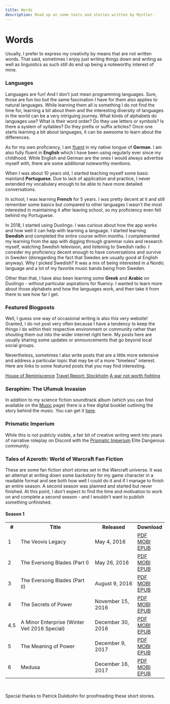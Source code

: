 ```yaml
---
title: Words
description: Read up on some texts and stories written by Mystler.
---
```


<script lang="ts">
  import { siteLink } from "$lib/constants";
</script>

# Words

Usually, I prefer to express my creativity by means that are not written words. That said, sometimes I enjoy just writing things down and writing as well as linguistics as such still do end up being a noteworthy interest of mine.

### Languages

Languages are fun! And I don't just mean programming languages. Sure, those are fun too but the same fascination I have for them also applies to natural languages. While learning them all is something I do not find the time for, learning a bit about them and the interesting diversity of languages in the world can be a very intriguing journey. What kinds of alphabets do languages use? What is their word order? Do they use letters or symbols? Is there a system of syllables? Do they prefix or suffix articles? Once one starts learning a bit about languages, it can be awesome to learn about the differences.

As for my own proficiency, I am <u>fluent</u> in my native tongue of **German**. I am also fully fluent in **English** which I have been using regularly ever since my childhood. While English and German are the ones I would always advertise myself with, there are some additional noteworthy mentions.

When I was about 10 years old, I started teaching myself some basic mainland **Portuguese**. Due to lack of application and practice, I never extended my vocabulary enough to be able to have more detailed conversations.

In school, I was learning **French** for 5 years. I was pretty decent at it and still remember some basics but compared to other languages I wasn't the most interested in maintaining it after leaving school, so my proficiency even fell behind my Portuguese.

In 2018, I started using Duolingo. I was curious about how the app works and how well it can help with learning a language. I started learning **Swedish** and completed the entire course within months. I complemented my learning from the app with digging through grammar rules and research myself, watching Swedish television, and listening to Swedish radio. I consider my proficiency decent enough to have conversations and survive in Sweden (disregarding the fact that Swedes are usually good at English anyway). Why I picked Swedish? It was a mix of being interested in a Nordic language and a lot of my favorite music bands being from Sweden.

Other than that, I have also been learning some **Greek** and **Arabic** on Duolingo - without particular aspirations for fluency. I wanted to learn more about those alphabets and how the languages work, and then take it from there to see how far I get.

### Featured Blogposts

Well, I guess one way of occasional writing is also this very website! Granted, I do not post very often because I have a tendency to keep the things I do within their respective environment or community rather than shouting them out into the wider internet right here. My posts here are usually sharing some updates or announcements that go beyond local social groups.

Nevertheless, sometimes I also write posts that are a little more extensive and address a particular topic that may be of a more "timeless" interest. Here are links to some featured posts that you may find interesting.

<div class="link-panel">
  <a href="/2020/03/08/house-of-reminiscence">House of Reminiscence</a>
  <a href="/2019/08/27/travel-report-stockholm">Travel Report: Stockholm</a>
  <a href="/2015/03/31/a-war-not-worth-fighting">A war not worth fighting</a>
</div>

### Seraphim: The Ufumuk Invasion

In addition to my science fiction soundtrack album (which you can find available on the [Music](/music) page) there is a free digital booklet outlining the story behind the music. You can get it <a href="{ siteLink }/dl/SeraphimBooklet.pdf">here</a>.

### Prismatic Imperium

While this is not publicly visible, a fair bit of creative writing went into years of narrative roleplay on Discord with the <a href="https://www.prismatic-imperium.com/" target="_blank" rel="noopener">Prismatic Imperium</a> Elite Dangerous community.

### Tales of Azeroth: World of Warcraft Fan Fiction

These are some fan fiction short stories set in the Warcraft universe. It was an attempt at writing down some backstory for my game character in a readable format and see both how well I could do it and if I manage to finish an entire season. A second season was planned and started but never finished. At this point, I don't expect to find the time and motivation to work on and complete a second season - and I wouldn't want to publish something unfinished.

#### Season 1

<table class="table table-meu">
  <tbody>
    <tr>
      <th class="text-center">
        #
      </th>
      <th class="text-center">
        Title
      </th>
      <th class="text-center">
        Released
      </th>
      <th class="text-center">
        Download
      </th>
    </tr>
    <tr>
      <td>1</td>
      <td>
        The Veovis Legacy
      </td>
      <td>
        May 4, 2016
      </td>
      <td>
        <a href="{ siteLink }/dl/TheVeovisLegacy.pdf">PDF</a><br>
        <a href="{ siteLink }/dl/TheVeovisLegacy.mobi">MOBI</a><br>
        <a href="{ siteLink }/dl/TheVeovisLegacy.epub">EPUB</a>
      </td>
    </tr>
    <tr>
      <td>2</td>
      <td>
        The Eversong Blades (Part I)
      </td>
      <td>
        May 26, 2016
      </td>
      <td>
        <a href="{ siteLink }/dl/TheEversongBladesPartOne.pdf">PDF</a><br>
        <a href="{ siteLink }/dl/TheEversongBladesPartOne.mobi">MOBI</a><br>
        <a href="{ siteLink }/dl/TheEversongBladesPartOne.epub">EPUB</a>
      </td>
    </tr>
    <tr>
      <td>3</td>
      <td>
        The Eversong Blades (Part II)
      </td>
      <td>
        August 9, 2016
      </td>
      <td>
        <a href="{ siteLink }/dl/TheEversongBladesPartTwo.pdf">PDF</a><br>
        <a href="{ siteLink }/dl/TheEversongBladesPartTwo.mobi">MOBI</a><br>
        <a href="{ siteLink }/dl/TheEversongBladesPartTwo.epub">EPUB</a>
      </td>
    </tr>
    <tr>
      <td>4</td>
      <td>
        The Secrets of Power
      </td>
      <td>
        November 15, 2016
      </td>
      <td>
        <a href="{ siteLink }/dl/TheSecretsOfPower.pdf">PDF</a><br>
        <a href="{ siteLink }/dl/TheSecretsOfPower.mobi">MOBI</a><br>
        <a href="{ siteLink }/dl/TheSecretsOfPower.epub">EPUB</a>
      </td>
    </tr>
    <tr>
      <td>4.5</td>
      <td>
        A Minor Enterprise (Winter Veil 2016 Special)
      </td>
      <td>
        December 30, 2016
      </td>
      <td>
        <a href="{ siteLink }/dl/WinterVeilSpecial2016.pdf">PDF</a><br>
        <a href="{ siteLink }/dl/WinterVeilSpecial2016.mobi">MOBI</a><br>
        <a href="{ siteLink }/dl/WinterVeilSpecial2016.epub">EPUB</a>
      </td>
    </tr>
    <tr>
      <td>5</td>
      <td>
        The Meaning of Power
      </td>
      <td>
        December 9, 2017
      </td>
      <td>
        <a href="{ siteLink }/dl/TheMeaningOfPower.pdf">PDF</a><br>
        <a href="{ siteLink }/dl/TheMeaningOfPower.mobi">MOBI</a><br>
        <a href="{ siteLink }/dl/TheMeaningOfPower.epub">EPUB</a>
      </td>
    </tr>
    <tr>
      <td>6</td>
      <td>
        Medusa
      </td>
      <td>
        December 16, 2017
      </td>
      <td>
        <a href="{ siteLink }/dl/Medusa.pdf">PDF</a><br>
        <a href="{ siteLink }/dl/Medusa.mobi">MOBI</a><br>
        <a href="{ siteLink }/dl/Medusa.epub">EPUB</a>
      </td>
    </tr>
  </tbody>
</table><br>

Special thanks to Patrick Dulebohn for proofreading these short stories.

